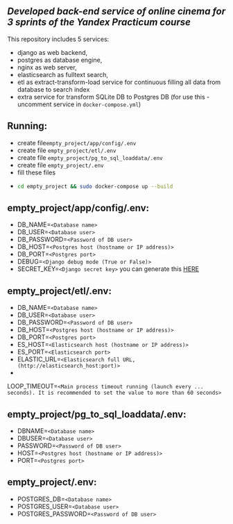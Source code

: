 ## _Developed back-end service of online cinema for 3 sprints of the Yandex Practicum course_


This repository includes 5 services: 
- django as web backend, 
- postgres as database engine, 
- nginx as web server,
- elasticsearch as fulltext search, 
- etl as extract-transform-load service for continuous filling all data from database to search index
- extra service for transform SQLite DB to Postgres DB (for use this - uncomment service in `docker-compose.yml`)

## Running:
 - create file`empty_project/app/config/.env`
 - create file `empty_project/etl/.env`
 - create file `empty_project/pg_to_sql_loaddata/.env`
 - create file `empty_project/.env`
 - fill these files
 - ```sh
   cd empty_project && sudo docker-compose up --build
   ```

## empty_project/app/config/.env:
 - DB_NAME=`<Database name>`
 - DB_USER=`<Database user>`
 - DB_PASSWORD=`<Password of DB user>`
 - DB_HOST=`<Postgres host (hostname or IP address)>`
 - DB_PORT=`<Postgres port>`
 - DEBUG=`<Django debug mode (True or False)>`
 - SECRET_KEY=`<Django secret key>` you can generate this [HERE](https://djecrety.ir/)

## empty_project/etl/.env:
- DB_NAME=`<Database name>`
- DB_USER=`<Database user>`
- DB_PASSWORD=`<Password of DB user>`
- DB_HOST=`<Postgres host (hostname or IP address)>`
- DB_PORT=`<Postgres port>`
- ES_HOST=`<Elasticsearch host (hostname or IP address)>`
- ES_PORT=`<Elasticsearch port>`
- ELASTIC_URL=`<Elasticsearch full URL, (http://elasticsearch_host:port)>`
-
LOOP_TIMEOUT=`<Main process timeout running (launch every ... seconds). It is recommended to set the value to more than
60 seconds>`

## empty_project/pg_to_sql_loaddata/.env:
 - DBNAME=`<Database name>`
 - DBUSER=`<Database user>`
 - PASSWORD=`<Password of DB user>`
 - HOST=`<Postgres host (hostname or IP address)>`
 - PORT=`<Postgres port>`

## empty_project/.env:
- POSTGRES_DB=`<Database name>`
- POSTGRES_USER=`<Database user>`
- POSTGRES_PASSWORD=`<Password of DB user>`
